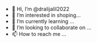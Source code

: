 - 👋 Hi, I’m @dralijalil2022
- 👀 I’m interested in shoping...
- 🌱 I’m currently learning ...
- 💞️ I’m looking to collaborate on ...
- 📫 How to reach me ...

<!---
dralijalil2022/dralijalil2022 is a ✨ special ✨ repository because its `README.md` (this file) appears on your GitHub profile.
You can click the Preview link to take a look at your changes.
--->
